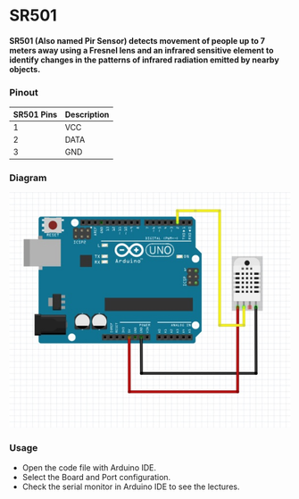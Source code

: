# SR501

#### SR501 (Also named Pir Sensor) detects movement of people up to 7 meters away using a Fresnel lens and an infrared sensitive element to identify changes in the patterns of infrared radiation emitted by nearby objects.

### Pinout
| SR501 Pins | Description |
| --- | --- |
| 1 | VCC |
| 2 | DATA |
| 3 | GND |

### Diagram
<img src="https://github.com/GDS2005/arduino/blob/main/dht22/circuit.jpg" alt="dht22 Image" width="600"/>

### Usage
* Open the code file with Arduino IDE.
* Select the Board and Port configuration.
* Check the serial monitor in Arduino IDE to see the lectures.